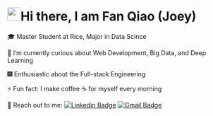 <h1><img src="https://emojis.slackmojis.com/emojis/images/1531849430/4246/blob-sunglasses.gif?1531849430" width="30"/>Hi there, I am Fan Qiao (Joey) </h1>

🎓 Master Student at Rice, Major in Data Scince

🔭 I’m currently curious about Web Development, Big Data, and Deep Learning

🎆 Enthusiastic about the Full-stack Engineering

⚡ Fun fact: I make coffee ☕️ for myself every morning

👐 Reach out to me: [![Linkedin Badge](https://img.shields.io/badge/-FanQiao(Joey)-blue?style=flat-square&logo=Linkedin&logoColor=white)](https://www.linkedin.com/in/fan-qiao/)
[![Gmail Badge](https://img.shields.io/badge/-fq3@rice.edu-c14438?style=flat-square&logo=Gmail&logoColor=white)](mailto:fq3@rice.edu)
